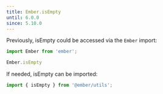 ```yaml
---
title: Ember.isEmpty
until: 6.0.0
since: 5.10.0
---
```



Previously, isEmpty could be accessed via the `Ember` import:
```js
import Ember from 'ember';

Ember.isEmpty
```

If needed, isEmpty can be imported:
```js
import { isEmpty } from '@ember/utils';
```
